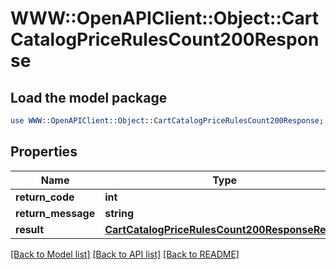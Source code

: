 # WWW::OpenAPIClient::Object::CartCatalogPriceRulesCount200Response

## Load the model package
```perl
use WWW::OpenAPIClient::Object::CartCatalogPriceRulesCount200Response;
```

## Properties
Name | Type | Description | Notes
------------ | ------------- | ------------- | -------------
**return_code** | **int** |  | [optional] 
**return_message** | **string** |  | [optional] 
**result** | [**CartCatalogPriceRulesCount200ResponseResult**](CartCatalogPriceRulesCount200ResponseResult.md) |  | [optional] 

[[Back to Model list]](../README.md#documentation-for-models) [[Back to API list]](../README.md#documentation-for-api-endpoints) [[Back to README]](../README.md)


